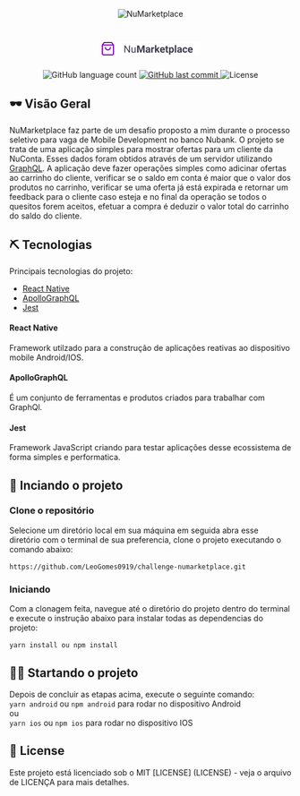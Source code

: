 <p align="center">
  <img src="src/assets/nu.gif" width="300" height="500" alt="NuMarketplace"/>
</p>

<h1 align="center">
  <img src="src/assets/logo.png" />
</h1>

<p align="center">
  <img alt="GitHub language count"            src="https://img.shields.io/github/languages/count/LeoGomes0919/challenge-numarketplace">

 <a href="https://github.com/LeoGomes0919/challenge-numarketplace/commits/main">
    <img alt="GitHub last commit" src="https://img.shields.io/github/last-commit/LeoGomes0919/challenge-numarketplace">
  </a>

  <img alt="License" src="https://img.shields.io/badge/license-MIT-brightgreen">
</p>

## 🕶 Visão Geral

NuMarketplace faz parte de um desafio proposto a mim durante o processo seletivo para vaga de Mobile Development no banco Nubank.
O projeto se trata de uma aplicação simples para mostrar ofertas para um cliente da NuConta. Esses dados foram obtidos através de um servidor utilizando [GraphQL](https://graphql.org/).
A aplicação deve fazer operações simples como adicinar ofertas ao carrinho do cliente, verificar se o saldo em conta é maior que o valor dos produtos no carrinho, verificar se uma oferta já está expirada e retornar um feedback para o cliente caso esteja e no final da operação se todos o quesitos forem aceitos, efetuar a compra é deduzir o valor total do carrinho do saldo do cliente.

## ⛏️ Tecnologias

Principais tecnologias do projeto:

- [React Native](https://reactnative.dev/)
- [ApolloGraphQL](https://www.apollographql.com/)
- [Jest](https://jestjs.io/pt-BR/)

#### React Native

Framework utilzado para a construção de aplicações reativas ao dispositivo mobile Android/IOS.

#### ApolloGraphQL

É um conjunto de ferramentas e produtos criados para trabalhar com GraphQl.

#### Jest

Framework JavaScript criando para testar aplicações desse ecossistema de forma simples e performatica.

## 🚀 Inciando o projeto

### Clone o repositório

Selecione um diretório local em sua máquina em seguida abra esse diretório com o terminal de sua preferencia, clone o projeto executando o comando abaixo:

```
https://github.com/LeoGomes0919/challenge-numarketplace.git
```

### Iniciando

Com a clonagem feita, navegue até o diretório do projeto dentro do terminal e execute o instrução abaixo para instalar todas as dependencias do projeto:

```
yarn install ou npm install
```

## 👨‍💻 Startando o projeto

Depois de concluir as etapas acima, execute o seguinte comando: </br>
`yarn android` ou `npm android` para rodar no dispositivo Android </br>
ou </br>
`yarn ios` ou `npm ios` para rodar no dispositivo IOS

## 📝 License

Este projeto está licenciado sob o MIT [LICENSE] (LICENSE) - veja o arquivo de LICENÇA para mais detalhes.
